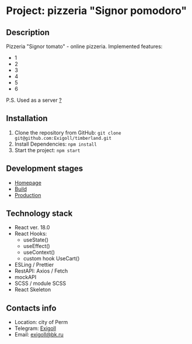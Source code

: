 # Project: pizzeria "Signor pomodoro"

## Description
Pizzeria "Signor tomato" - online pizzeria.
Implemented features:
* 1
* 2
* 3
* 4
* 5
* 6

P.S. Used as a server [?](https://mockapi.io)

## Installation

1. Clone the repository from GitHub: ``git clone git@github.com:Exigoll/timberland.git``
2. Install Dependencies:  ``npm install``
3. Start the project:  ``npm start``

## Development stages
* [Homepage](https://exigoll.github.io/timberland/)
* [Build](https://github.com/Exigoll/timberland)
* [Production](https://github.com/Exigoll/timberland/tree/gh-pages)

## Technology stack
* React ver. 18.0
* React Hooks:
    * useState()
    * useEffect()
    * useContext()
    * custom hook UseCart()
* ESLing / Prettier
* RestAPI: Axios / Fetch
* mockAPI
* SCSS / module SCSS
* React Skeleton

## Contacts info
* Location: city of Perm
* Telegram: [Exigoll](https://t.me/exigoll)
* Email: exigoll@bk.ru

